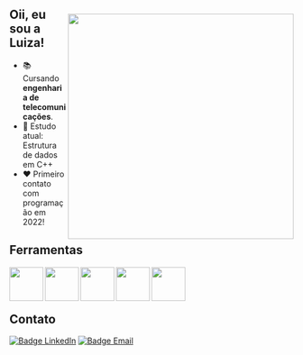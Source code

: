   <img style="margin-top: 40px;" align="right" width="400px" src="https://cdn.discordapp.com/attachments/978456290428862516/1026273770438139985/octocat-1664753123951.png">
  
## Oii, eu sou a Luiza!
- 📚 Cursando **engenharia de telecomunicações**.
- 🌱 Estudo atual: Estrutura de dados em C++
- ❤ Primeiro contato com programação em 2022!
## Ferramentas 
<img align="left" width="60px" src="https://cdn.jsdelivr.net/gh/devicons/devicon/icons/cplusplus/cplusplus-original.svg">
<img align="left" width="60px" src="https://cdn.jsdelivr.net/gh/devicons/devicon/icons/mysql/mysql-original-wordmark.svg">
<img align="left" width="60px" src="https://cdn.jsdelivr.net/gh/devicons/devicon/icons/linux/linux-original.svg">
<img align="left" width="60px" src="https://cdn.jsdelivr.net/gh/devicons/devicon/icons/git/git-original.svg">
<img align="left" width="60px" src="https://cdn.jsdelivr.net/gh/devicons/devicon/icons/slack/slack-original.svg">
<br> <br> <br>

## Contato

[![Badge LinkedIn](https://img.shields.io/badge/LinkedIn-0077B5?style=for-the-badge&logo=linkedin&logoColor=white)](https://www.linkedin.com/in/luizakuze/)
[![Badge Email](https://img.shields.io/badge/Gmail-D14836?style=for-the-badge&logo=gmail&logoColor=white)](https://mail.google.com/mail/u/0/#inbox?compose=GTvVlcSHxGpBfhdHXzpZHbGhdBXVFtHvWJSPXmfDkqkRVfMrPTVdmVtsWqGrWvhFbbZHlHfVKsdnH)
